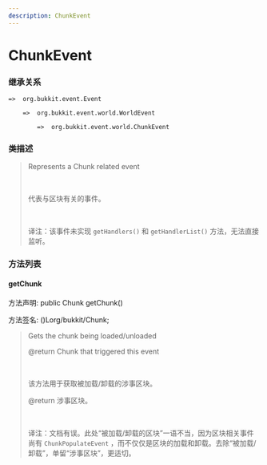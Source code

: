 ```yaml
---
description: ChunkEvent
---
```


# ChunkEvent

### 继承关系

    =>  org.bukkit.event.Event

        =>  org.bukkit.event.world.WorldEvent

            =>  org.bukkit.event.world.ChunkEvent

### 类描述

> Represents a Chunk related event
> 
> <br>
> 
> 代表与区块有关的事件。
> 
> <br>
> 
> 译注：该事件未实现 `getHandlers()` 和 `getHandlerList()` 方法，无法直接监听。

### 方法列表

#### getChunk

方法声明: public Chunk getChunk()

方法签名: ()Lorg/bukkit/Chunk;

> Gets the chunk being loaded/unloaded
> 
> @return Chunk that triggered this event
> 
> <br>
> 
> 该方法用于获取被加载/卸载的涉事区块。
> 
> @return 涉事区块。
> 
> <br>
> 
> 译注：文档有误。此处“被加载/卸载的区块”一语不当，因为区块相关事件尚有 `ChunkPopulateEvent` ，而不仅仅是区块的加载和卸载。去除“被加载/卸载”，单留“涉事区块”，更适切。